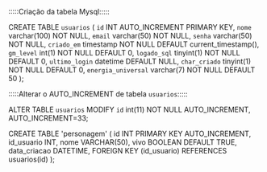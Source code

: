 :::::Criação da tabela Mysql:::::

CREATE TABLE `usuarios` (
  `id` INT AUTO_INCREMENT PRIMARY KEY,
  `nome` varchar(100) NOT NULL,
  `email` varchar(50) NOT NULL,
  `senha` varchar(50) NOT NULL,
  `criado_em` timestamp NOT NULL DEFAULT current_timestamp(),
  `gm_level` int(1) NOT NULL DEFAULT 0,
  `logado_sql` tinyint(1) NOT NULL DEFAULT 0,
  `ultimo_login` datetime DEFAULT NULL,
  `char_criado` tinyint(1) NOT NULL DEFAULT 0,
  `energia_universal` varchar(7) NOT NULL DEFAULT 50
);

:::::Alterar o AUTO_INCREMENT de tabela `usuarios`:::::

ALTER TABLE `usuarios`
  MODIFY `id` int(11) NOT NULL AUTO_INCREMENT, AUTO_INCREMENT=33;



CREATE TABLE 'personagem' (
  id INT PRIMARY KEY AUTO_INCREMENT,
  id_usuario INT,
  nome VARCHAR(50),
  vivo BOOLEAN DEFAULT TRUE,
  data_criacao DATETIME,
  FOREIGN KEY (id_usuario) REFERENCES usuarios(id)
);